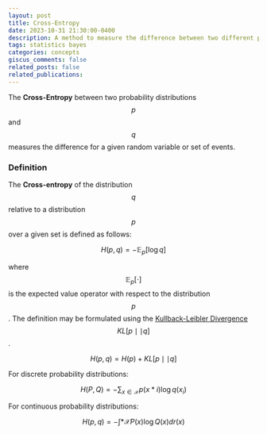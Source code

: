 ```yaml
---
layout: post
title: Cross-Entropy
date: 2023-10-31 21:30:00-0400
description: A method to measure the difference between two different probability distributions
tags: statistics bayes
categories: concepts
giscus_comments: false
related_posts: false
related_publications:
---
```


The **Cross-Entropy** between two probability distributions $$p$$ and $$q$$ measures the difference for a given random variable or set of events.

### Definition

The **Cross-entropy** of the distribution $$q$$ relative to a distribution $$p$$ over a given set is defined as follows:

$$
H(p, q) = -\mathbb{E}_p[\log q]
$$

where $$\mathbb{E}_p[\cdot]$$ is the expected value operator with respect to the distribution $$p$$.
The definition may be formulated using the [Kullback-Leibler Divergence](https://3seoksw.github.io/blog/2023/KLD/) $$KL[p \mid\mid q]$$.

$$
H(p, q) = H(p) + KL[p \mid\mid q]
$$

For discrete probability distributions:

$$
H(P, Q) = -\sum_{x\in\mathcal{X}}p(x*i)\log{q(x_i)}
$$

For continuous probability distributions:

$$
H(p, q) = -\int*{\mathcal{X}}P(x)\log{Q(x)}dr(x)
$$
